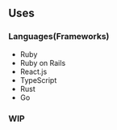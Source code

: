 ## Uses
### Languages(Frameworks)
- Ruby
- Ruby on Rails
- React.js
- TypeScript
- Rust
- Go

### WIP
